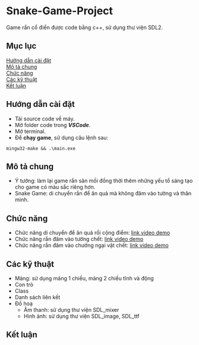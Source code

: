 # Snake-Game-Project
Game rắn cổ điển được code bằng c++, sử dụng thư viện SDL2.  
## Mục lục  
[Hướng dẫn cài đặt](#hướng-dẫn-cài-đặt)  
[Mô tả chung](#cài-đặt-chung)  
[Chức năng](#chức-năng)  
[Các kỹ thuật](#các-kĩ-thuật)  
[Kết luận](#kết-luận)  
## Hướng dẫn cài đặt  
  - Tải source code về máy.
  - Mở folder code trong **_VSCode_**.  
  - Mở terminal.
  - Để **chạy game**, sử dụng câu lệnh sau: 
  ```
  mingw32-make && .\main.exe
  ```
## Mô tả chung
  - Ý tưởng: làm lại game rắn săn mồi đồng thời thêm những yếu tổ sáng tạo cho game có màu sắc riêng hơn.
  - Snake Game: di chuyển rắn để ăn quả mà không đâm vào tường và thân mình.  
## Chức năng
  - Chức năng di chuyển để ăn quả rồi cộng điểm: [link video demo](https://courses.uet.vnu.edu.vn/)
  - Chức năng rắn đâm vào tường chết: [link video demo](https://courses.uet.vnu.edu.vn/)
  - Chức năng rắn đâm vào chướng ngại vật chết: [link video demo](https://courses.uet.vnu.edu.vn/)
## Các kỹ thuật
  - Mảng: sử dụng mảng 1 chiều, mảng 2 chiều tĩnh và động
  - Con trỏ
  - Class
  - Danh sách liên kết
  - Đồ hoạ
      - Âm thanh: sử dụng thư viện SDL_mixer
      - Hình ảnh: sử dụng thư viện SDL_image, SDL_ttf
## Kết luận 
 
